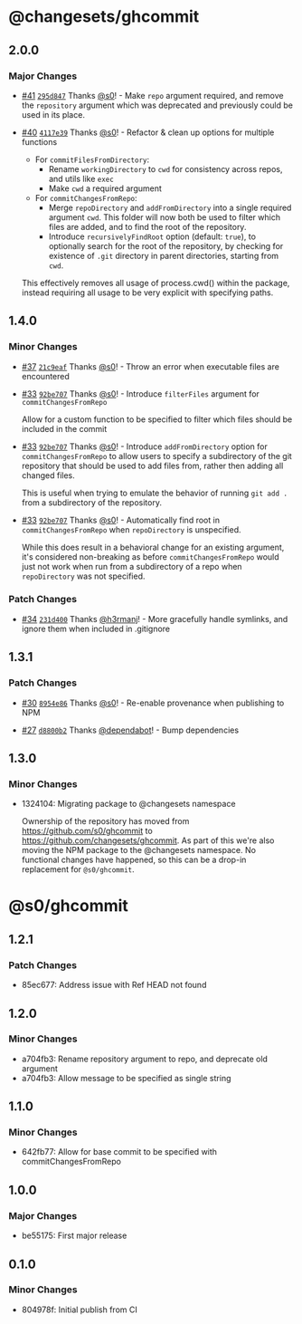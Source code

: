 # @changesets/ghcommit

## 2.0.0

### Major Changes

- [#41](https://github.com/changesets/ghcommit/pull/41) [`295d847`](https://github.com/changesets/ghcommit/commit/295d84746faa73afb64ee2cfead1be53c66ec526) Thanks [@s0](https://github.com/s0)! - Make `repo` argument required,
  and remove the `repository` argument which was deprecated
  and previously could be used in its place.

- [#40](https://github.com/changesets/ghcommit/pull/40) [`4117e39`](https://github.com/changesets/ghcommit/commit/4117e398eafae4cdf42837e1240e140dbc6592db) Thanks [@s0](https://github.com/s0)! - Refactor & clean up options for multiple functions

  - For `commitFilesFromDirectory`:
    - Rename `workingDirectory` to `cwd` for consistency across repos,
      and utils like `exec`
    - Make `cwd` a required argument
  - For `commitChangesFromRepo`:
    - Merge `repoDirectory` and `addFromDirectory` into a single required argument
      `cwd`. This folder will now both be used to filter which files are added,
      and to find the root of the repository.
    - Introduce `recursivelyFindRoot` option (default: `true`),
      to optionally search for the root of the repository,
      by checking for existence of `.git` directory in parent directories,
      starting from `cwd`.

  This effectively removes all usage of process.cwd() within the package,
  instead requiring all usage to be very explicit with specifying paths.

## 1.4.0

### Minor Changes

- [#37](https://github.com/changesets/ghcommit/pull/37) [`21c9eaf`](https://github.com/changesets/ghcommit/commit/21c9eafeb82a81c1e08f7930e75e3053cb7d4196) Thanks [@s0](https://github.com/s0)! - Throw an error when executable files are encountered

- [#33](https://github.com/changesets/ghcommit/pull/33) [`92be707`](https://github.com/changesets/ghcommit/commit/92be707102786c84602733a18de9f478d8b95f28) Thanks [@s0](https://github.com/s0)! - Introduce `filterFiles` argument for `commitChangesFromRepo`

  Allow for a custom function to be specified to filter which files should be
  included in the commit

- [#33](https://github.com/changesets/ghcommit/pull/33) [`92be707`](https://github.com/changesets/ghcommit/commit/92be707102786c84602733a18de9f478d8b95f28) Thanks [@s0](https://github.com/s0)! - Introduce `addFromDirectory` option for `commitChangesFromRepo` to allow users to
  specify a subdirectory of the git repository that should be used to add files
  from, rather then adding all changed files.

  This is useful when trying to emulate the behavior of running `git add .`
  from a subdirectory of the repository.

- [#33](https://github.com/changesets/ghcommit/pull/33) [`92be707`](https://github.com/changesets/ghcommit/commit/92be707102786c84602733a18de9f478d8b95f28) Thanks [@s0](https://github.com/s0)! - Automatically find root in `commitChangesFromRepo`
  when `repoDirectory` is unspecified.

  While this does result in a behavioral change for an existing argument,
  it's considered non-breaking as before `commitChangesFromRepo` would just not
  work when run from a subdirectory of a repo when `repoDirectory` was not
  specified.

### Patch Changes

- [#34](https://github.com/changesets/ghcommit/pull/34) [`231d400`](https://github.com/changesets/ghcommit/commit/231d400d0a0fbfb102cb5a8bb6fac466babed12e) Thanks [@h3rmanj](https://github.com/h3rmanj)! - More gracefully handle symlinks, and ignore them when included in .gitignore

## 1.3.1

### Patch Changes

- [#30](https://github.com/changesets/ghcommit/pull/30) [`8954e86`](https://github.com/changesets/ghcommit/commit/8954e86d778b37dfacf7539cdfadd7a7bdcfbfcf) Thanks [@s0](https://github.com/s0)! - Re-enable provenance when publishing to NPM

- [#27](https://github.com/changesets/ghcommit/pull/27) [`d8800b2`](https://github.com/changesets/ghcommit/commit/d8800b2127d059771863c06d975b43f681d87a16) Thanks [@dependabot](https://github.com/apps/dependabot)! - Bump dependencies

## 1.3.0

### Minor Changes

- 1324104: Migrating package to @changesets namespace

  Ownership of the repository has moved from https://github.com/s0/ghcommit
  to https://github.com/changesets/ghcommit. As part of this we're also moving the
  NPM package to the @changesets namespace. No functional changes have happened,
  so this can be a drop-in replacement for `@s0/ghcommit`.

# @s0/ghcommit

## 1.2.1

### Patch Changes

- 85ec677: Address issue with Ref HEAD not found

## 1.2.0

### Minor Changes

- a704fb3: Rename repository argument to repo, and deprecate old argument
- a704fb3: Allow message to be specified as single string

## 1.1.0

### Minor Changes

- 642fb77: Allow for base commit to be specified with commitChangesFromRepo

## 1.0.0

### Major Changes

- be55175: First major release

## 0.1.0

### Minor Changes

- 804978f: Initial publish from CI
